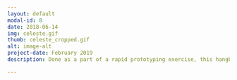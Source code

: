 ```yaml
---
layout: default
modal-id: 8
date: 2018-06-14
img: celeste.gif
thumb: celeste_cropped.gif
alt: image-alt
project-date: February 2019
description: Done as a part of a rapid prototyping exercise, this hangboard controller was made with An arduino uno, arduino nano, bluetooth modules, a supersonic sensor, and capacitive touch. Related media: <a href="https://gonintendo.com/stories/345623-celeste-played-using-a-custom-rock-climbing-hangboard-controller">GoNintendo Article</a>, <a href="https://www.nintendoenthusiast.com/2019/09/27/celeste-rock-climbing-wall/?utm_source=dlvr.it&utm_medium=twitter">Nintendo Enthusiast Article</a>

---
```

